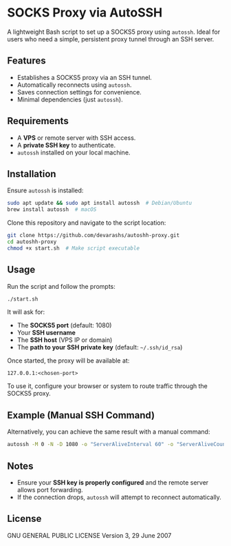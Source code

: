 # SOCKS Proxy via AutoSSH

A lightweight Bash script to set up a SOCKS5 proxy using `autossh`. Ideal for users who need a simple, persistent proxy tunnel through an SSH server.

## Features

- Establishes a SOCKS5 proxy via an SSH tunnel.
- Automatically reconnects using `autossh`.
- Saves connection settings for convenience.
- Minimal dependencies (just `autossh`).

## Requirements

- A **VPS** or remote server with SSH access.
- A **private SSH key** to authenticate.
- `autossh` installed on your local machine.

## Installation

Ensure `autossh` is installed:

```sh
sudo apt update && sudo apt install autossh  # Debian/Ubuntu
brew install autossh  # macOS
```

Clone this repository and navigate to the script location:

```sh
git clone https://github.com/devarashs/autoshh-proxy.git
cd autoshh-proxy
chmod +x start.sh  # Make script executable
```

## Usage

Run the script and follow the prompts:

```sh
./start.sh
```

It will ask for:

- The **SOCKS5 port** (default: 1080)
- Your **SSH username**
- The **SSH host** (VPS IP or domain)
- The **path to your SSH private key** (default: `~/.ssh/id_rsa`)

Once started, the proxy will be available at:

```
127.0.0.1:<chosen-port>
```

To use it, configure your browser or system to route traffic through the SOCKS5 proxy.

## Example (Manual SSH Command)

Alternatively, you can achieve the same result with a manual command:

```sh
autossh -M 0 -N -D 1080 -o "ServerAliveInterval 60" -o "ServerAliveCountMax 3" -i ~/.ssh/id_rsa user@your-vps-ip
```

## Notes

- Ensure your **SSH key is properly configured** and the remote server allows port forwarding.
- If the connection drops, `autossh` will attempt to reconnect automatically.

## License

GNU GENERAL PUBLIC LICENSE Version 3, 29 June 2007
